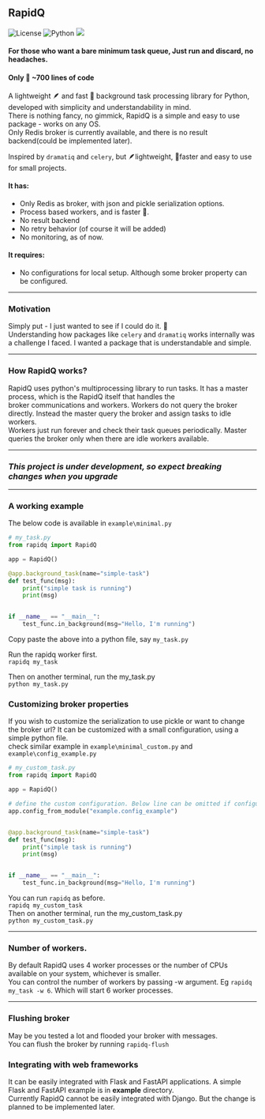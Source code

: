 ## RapidQ
<!-- [![Latest](https://img.shields.io/badge/latest-0.2.0-green.svg)](https://pypi.org/project/RapidQ/) -->
![License](https://img.shields.io/badge/license-BSD3-blue.svg)
![Python](https://img.shields.io/badge/Python-3.10_%7c_3.11-blue)
<img src="https://komarev.com/ghpvc/?username=rapidq&style=pixel">

#### For those who want a bare minimum task queue, Just run and discard, no headaches.
#### Only :pinching_hand: ~700 lines of code
A lightweight :feather: and fast :rocket: background task processing library for Python, developed with simplicity and understandability in mind.<br>
There is nothing fancy, no gimmick, RapidQ is a simple and easy to use package - works on any OS.<br>
Only Redis broker is currently available, and there is no result backend(could be implemented later).<br>

Inspired by `dramatiq` and `celery`, but :feather:lightweight, :rocket:faster and easy to use for small projects.<br>

#### It has: <br>
   - Only Redis as broker, with json and pickle serialization options.
   - Process based workers, and is faster :rocket:.
   - No result backend
   - No retry behavior (of course it will be added)
   - No monitoring, as of now.

#### It requires: <br>
   - No configurations for local setup. Although some broker property can be configured.

----------
### Motivation
Simply put - I just wanted to see if I could do it. :hugs:<br>
Understanding how packages like `celery` and `dramatiq` works internally was a challenge I faced. I wanted a package that is understandable and simple.<br>

----------
### How RapidQ works?
RapidQ uses python's multiprocessing library to run tasks. It has a master process, which is the RapidQ itself that handles the <br>
broker communications and workers. Workers do not query the broker directly. Instead the master query the broker and assign tasks to idle workers.<br>
Workers just run forever and check their task queues periodically. Master queries the broker only when there are idle workers available.

----------
### _This project is under development, so expect breaking changes when you upgrade_

----------
### A working example

The below code is available in `example\minimal.py`
```python
# my_task.py
from rapidq import RapidQ

app = RapidQ()

@app.background_task(name="simple-task")
def test_func(msg):
    print("simple task is running")
    print(msg)


if __name__ == "__main__":
    test_func.in_background(msg="Hello, I'm running")
```
Copy paste the above into a python file, say `my_task.py`<br>

Run the rapidq worker first. <br>`rapidq my_task` <br>

Then on another terminal, run the my_task.py <br> `python my_task.py`

### Customizing broker properties
If you wish to customize the serialization to use pickle or want to change the broker url?
It can be customized with a small configuration, using a simple python file.<br>
check similar example in `example\minimal_custom.py` and `example\config_example.py`
```python
# my_custom_task.py
from rapidq import RapidQ

app = RapidQ()

# define the custom configuration. Below line can be omitted if configuration is not needed.
app.config_from_module("example.config_example")


@app.background_task(name="simple-task")
def test_func(msg):
    print("simple task is running")
    print(msg)


if __name__ == "__main__":
    test_func.in_background(msg="Hello, I'm running")
```

You can run `rapidq` as before. <br>`rapidq my_custom_task` <br>
Then on another terminal, run the my_custom_task.py <br> `python my_custom_task.py`

----------
### Number of workers.
By default RapidQ uses 4 worker processes or the number of CPUs available on your system, whichever is smaller.<br>
You can control the number of workers by passing -w argument.  Eg `rapidq my_task -w 6`. Which will start 6 worker processes.

----------
### Flushing broker
May be you tested a lot and flooded your broker with messages.<br>
You can flush the broker by running `rapidq-flush`

### Integrating with web frameworks
It can be easily integrated with Flask and FastAPI applications. A simple Flask and FastAPI example is in **example** directory.<br>
Currently RapidQ cannot be easily integrated with Django. But the change is planned to be implemented later.
